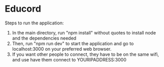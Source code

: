 # Educord

Steps to run the application:
1. In the main directory, run "npm install" without quotes to install node and the dependencies needed 
2. Then, run "npm run dev" to start the application and go to localhost:3000 on your preferred web browser.
3. If you want other people to connect, they have to be on the same wifi, and use have them connect to YOURIPADDRESS:3000
